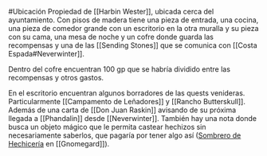 #Ubicación 
Propiedad de [[Harbin Wester]], ubicada cerca del ayuntamiento.
Con pisos de madera tiene una pieza de entrada, una cocina, una pieza de comedor grande con un escritorio en la otra muralla y su pieza con su cama, una mesa de noche y un cofre donde guarda las recompensas y una de las [[Sending Stones]] que se comunica con [[Costa Espada#Neverwinter]].

Dentro del cofre encuentran 100 gp que se habría dividido entre las recompensas y otros gastos.

En el escritorio encuentran algunos borradores de las quests venideras. Particularmente [[Campamento de Leñadores]] y [[Rancho Butterskull]]. Además de una carta de [[Don Juan Raskin]] avisando de su próxima llegada a [[Phandalin]] desde [[Neverwinter]]. También hay una nota donde busca un objeto mágico que le permita castear hechizos sin necesariamente saberlos, que pagaría por tener algo así ([Sombrero de Hechicería](https://5e.tools/items.html#hat%20of%20wizardry_xge) en [[Gnomegard]]).